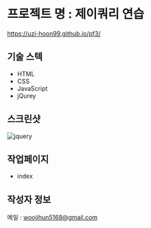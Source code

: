# 프로젝트 명 : 제이쿼리 연습
https://uzi-hoon99.github.io/pf3/

## 기술 스텍
- HTML
- CSS
- JavaScript
- jQurey

## 스크린샷
![jquery](https://github.com/uzi-hoon99/pf3/assets/142555239/1e026e23-26d2-457c-aa08-98eded2f90f0)

## 작업페이지
- index

## 작성자 정보
메일 : woojihun5168@gmail.com
